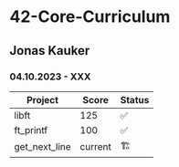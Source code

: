 # 42-Core-Curriculum

## Jonas Kauker

### 04.10.2023 - XXX

| Project  |  Score | Status |
|---|---| --- |
|  libft |  125 | ✅ |
|  ft_printf | 100  | ✅ |
| get_next_line  | current  | 🏗 |
